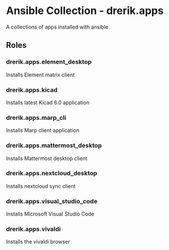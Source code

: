 # Ansible Collection - drerik.apps

A collections of apps installed with ansible

## Roles

### drerik.apps.element_desktop

Installs Element matrix client

### drerik.apps.kicad

Installs latest Kicad 6.0 application


### drerik.apps.marp_cli

Installs Marp client application


### drerik.apps.mattermost_desktop

Installs Mattermost desktop client


### drerik.apps.nextcloud_desktop

Installs nextcloud sync client


### drerik.apps.visual_studio_code

Installs Microsoft Visual Studio Code

### drerik.apps.vivaldi

Installs the vivaldi browser